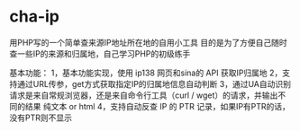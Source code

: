 # cha-ip
用PHP写的一个简单查来源IP地址所在地的自用小工具
目的是为了方便自己随时查一些IP的来源和归属地，自己学习PHP的初级练手

基本功能：
1，基本功能实现，使用 ip138 网页和sina的 API 获取IP归属地
2，支持通过URL传参，get方式获取指定IP的归属地信息自动判断
3，通过UA自动识别请求是来自常规浏览器，还是来自命令行工具（curl / wget）的请求，并输出不同的结果 纯文本 or html
4，支持自动反查 IP 的 PTR 记录，如果IP有PTR的话，没有PTR则不显示
